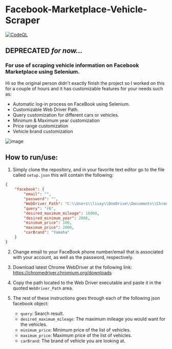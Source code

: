 # Facebook-Marketplace-Vehicle-Scraper
[![CodeQL](https://github.com/livxy/Facebook-Marketplace-Vehicle-Scraper/actions/workflows/codeql-analysis.yml/badge.svg)](https://github.com/livxy/Facebook-Marketplace-Vehicle-Scraper/actions/workflows/codeql-analysis.yml)

## **DEPRECATED** _for now..._

### For use of scraping vehicle information on Facebook Marketplace using Selenium.

Hi so the original person didn't exactly finish the project so I worked on this for a couple of hours and it has customizable features for your needs such as:

- Automatic log-in process on FaceBook using Selenium.
- Customizable Web Driver Path.
- Query customization for different cars or vehicles.
- Minimum & Maximum year customization
- Price range customization
- Vehicle brand customization

![image](https://user-images.githubusercontent.com/67598470/201967975-23994744-3169-44fa-9c3a-a121192b35f3.png)

## How to run/use:
1. Simply clone the repository, and in your favorite text editor go to the file called ``` setup.json ``` this will contain the following:
```json
{
    "facebook": {
        "email": "", 
        "password": "",
        "WebDriver_Path": "C:\\Users\\livxy\\OneDrive\\Documents\\Chrome Driver\\chromedriver.exe",
        "query": "r6",
        "desired_maximum_mileage": 16000,
        "desired_minimum_year": 2006,
        "minimum_price": 100,
        "maximum_price": 2000,
        "carBrand": "Yamaha"
    }
}
```

2. Change email to your FaceBook phone number/email that is associated with your account, as well as the password, respectively.

3. Download latest Chrome WebDriver at the following link: https://chromedriver.chromium.org/downloads

4. Copy the path located to the Web Driver executable and paste it in the quoted ``WebDriver_Path`` area.

5. The rest of these instructions goes through each of the following json facebook object:

   - ``query``: Search result.
   - ``desired_maximum_mileage``: The maximum mileage you would want for the vehicles.
   - ``minimum_price``: Minimum price of the list of vehicles.
   - ``maximum_price``: Maximum price of the list of vehicles.
   - ``carBrand``: The brand of vehicle you are looking at.
